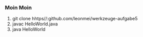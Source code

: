 ### Moin Moin

1. git clone hhtps//:github.com/leonmei/werkzeuge-aufgabe5
2. javac HelloWorld.java
3. java HelloWorld
